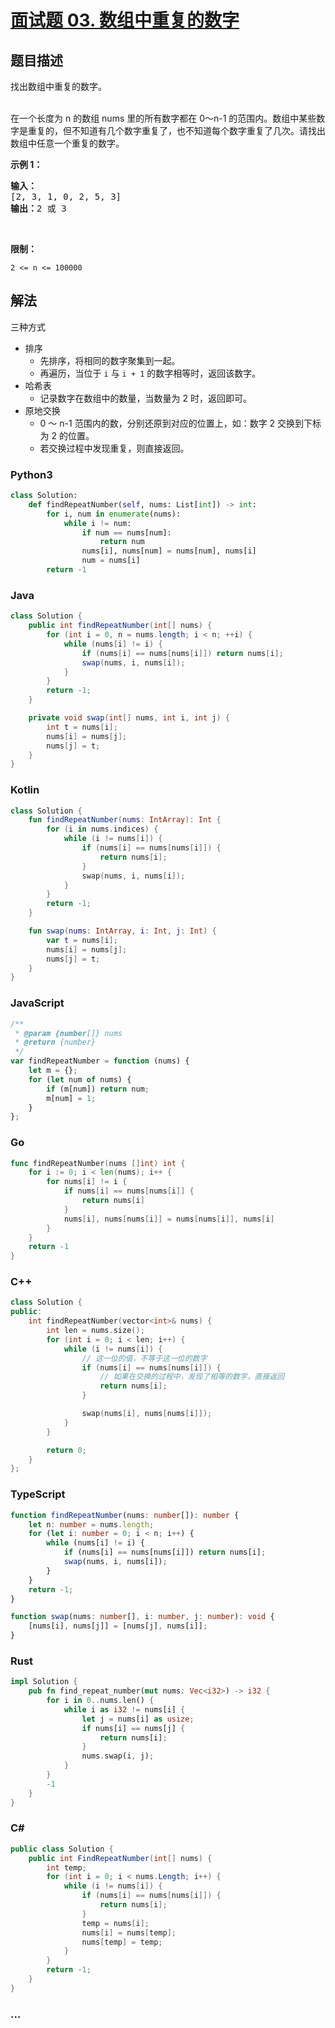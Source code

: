# [面试题 03. 数组中重复的数字](https://leetcode.cn/problems/shu-zu-zhong-zhong-fu-de-shu-zi-lcof/)

## 题目描述

<p>找出数组中重复的数字。</p>

<p><br>
在一个长度为 n 的数组 nums 里的所有数字都在 0～n-1 的范围内。数组中某些数字是重复的，但不知道有几个数字重复了，也不知道每个数字重复了几次。请找出数组中任意一个重复的数字。</p>

<p><strong>示例 1：</strong></p>

<pre><strong>输入：</strong>
[2, 3, 1, 0, 2, 5, 3]
<strong>输出：</strong>2 或 3 
</pre>

<p>&nbsp;</p>

<p><strong>限制：</strong></p>

<p><code>2 &lt;= n &lt;= 100000</code></p>

## 解法

三种方式

-   排序
    -   先排序，将相同的数字聚集到一起。
    -   再遍历，当位于 `i` 与 `i + 1` 的数字相等时，返回该数字。
-   哈希表
    -   记录数字在数组中的数量，当数量为 2 时，返回即可。
-   原地交换
    -   0 ～ n-1 范围内的数，分别还原到对应的位置上，如：数字 2 交换到下标为 2 的位置。
    -   若交换过程中发现重复，则直接返回。

<!-- tabs:start -->

### **Python3**

```python
class Solution:
    def findRepeatNumber(self, nums: List[int]) -> int:
        for i, num in enumerate(nums):
            while i != num:
                if num == nums[num]:
                    return num
                nums[i], nums[num] = nums[num], nums[i]
                num = nums[i]
        return -1
```

### **Java**

```java
class Solution {
    public int findRepeatNumber(int[] nums) {
        for (int i = 0, n = nums.length; i < n; ++i) {
            while (nums[i] != i) {
                if (nums[i] == nums[nums[i]]) return nums[i];
                swap(nums, i, nums[i]);
            }
        }
        return -1;
    }

    private void swap(int[] nums, int i, int j) {
        int t = nums[i];
        nums[i] = nums[j];
        nums[j] = t;
    }
}
```

### **Kotlin**

```kotlin
class Solution {
    fun findRepeatNumber(nums: IntArray): Int {
        for (i in nums.indices) {
            while (i != nums[i]) {
                if (nums[i] == nums[nums[i]]) {
                    return nums[i];
                }
                swap(nums, i, nums[i]);
            }
        }
        return -1;
    }

    fun swap(nums: IntArray, i: Int, j: Int) {
        var t = nums[i];
        nums[i] = nums[j];
        nums[j] = t;
    }
}
```

### **JavaScript**

```js
/**
 * @param {number[]} nums
 * @return {number}
 */
var findRepeatNumber = function (nums) {
    let m = {};
    for (let num of nums) {
        if (m[num]) return num;
        m[num] = 1;
    }
};
```

### **Go**

```go
func findRepeatNumber(nums []int) int {
    for i := 0; i < len(nums); i++ {
        for nums[i] != i {
            if nums[i] == nums[nums[i]] {
                return nums[i]
            }
            nums[i], nums[nums[i]] = nums[nums[i]], nums[i]
        }
    }
    return -1
}
```

### **C++**

```cpp
class Solution {
public:
    int findRepeatNumber(vector<int>& nums) {
        int len = nums.size();
        for (int i = 0; i < len; i++) {
            while (i != nums[i]) {
                // 这一位的值，不等于这一位的数字
                if (nums[i] == nums[nums[i]]) {
                    // 如果在交换的过程中，发现了相等的数字，直接返回
                    return nums[i];
                }

                swap(nums[i], nums[nums[i]]);
            }
        }

        return 0;
    }
};
```

### **TypeScript**

```ts
function findRepeatNumber(nums: number[]): number {
    let n: number = nums.length;
    for (let i: number = 0; i < n; i++) {
        while (nums[i] != i) {
            if (nums[i] == nums[nums[i]]) return nums[i];
            swap(nums, i, nums[i]);
        }
    }
    return -1;
}

function swap(nums: number[], i: number, j: number): void {
    [nums[i], nums[j]] = [nums[j], nums[i]];
}
```

### **Rust**

```rust
impl Solution {
    pub fn find_repeat_number(mut nums: Vec<i32>) -> i32 {
        for i in 0..nums.len() {
            while i as i32 != nums[i] {
                let j = nums[i] as usize;
                if nums[i] == nums[j] {
                    return nums[i];
                }
                nums.swap(i, j);
            }
        }
        -1
    }
}
```

### **C#**

```csharp
public class Solution {
    public int FindRepeatNumber(int[] nums) {
        int temp;
        for (int i = 0; i < nums.Length; i++) {
            while (i != nums[i]) {
                if (nums[i] == nums[nums[i]]) {
                    return nums[i];
                }
                temp = nums[i];
                nums[i] = nums[temp];
                nums[temp] = temp;
            }
        }
        return -1;
    }
}
```

### **...**

```

```

<!-- tabs:end -->
